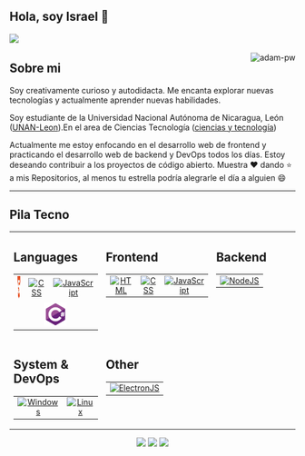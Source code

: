 ## Hola, soy Israel 👋


![](https://github.com/halfrost/halfrost/blob/master/icons/header_.png)


<p><img align="right" src="https://github.com/Adam-pw/Adam-pw/blob/main/animation_500_kxa883sd.gif" alt="adam-pw" /></p>

## Sobre mi

Soy creativamente curioso y autodidacta. Me encanta explorar nuevas tecnologías y actualmente aprender nuevas habilidades.

Soy estudiante de la Universidad Nacional Autónoma de Nicaragua, León ([UNAN-Leon](https://unanleon.edu.ni/)).En el area de Ciencias Tecnología  ([ciencias y tecnología]( https://unanleon.edu.ni/areas-del-conocimiento/ciencias-tecnologia/  ))


Actualmente me estoy enfocando en el desarrollo web de frontend  y practicando el desarrollo web de backend  y DevOps todos los días.
Estoy deseando contribuir a los proyectos de código abierto.
Muestra ❤ dando ⭐ a mis Repositorios, al menos tu estrella podría alegrarle el día a alguien 😄


-----



<h2>Pila Tecno</h2>

<table width="100%">
  <tr>
    <td width="33%" valign="top">
      <h2>Languages</h2>
      <table align="center">
        <tr>
          <td align="center">
            <a href="https://developer.mozilla.org/en-US/docs/Web/HTML" target="_blank">
              <img src="https://raw.githubusercontent.com/devicons/devicon/master/icons/html5/html5-original.svg" alt="HTML5" height="40"/>
            </a>
          </td>
          <td align="center">
            <a href="https://developer.mozilla.org/en-US/docs/Web/CSS" target="_blank">
              <img src="https://github.com/oHTGo/oHTGo/blob/main/images/css.svg" alt="CSS" height="40"/>
            </a>
          </td>
          <td align="center">
            <a href="https://developer.mozilla.org/en-US/docs/Web/JavaScript" target="_blank">
              <img src="https://github.com/oHTGo/oHTGo/blob/main/images/javascript.svg" alt="JavaScript" height="40"/>
            </a>
          </td>
        </tr>
        <tr>
          <td align="center" colspan="3">
            <a href="https://learn.microsoft.com/en-us/dotnet/csharp/" target="_blank">
              <img src="https://raw.githubusercontent.com/devicons/devicon/master/icons/csharp/csharp-original.svg" alt="C#" height="40"/>
            </a>
          </td>
        </tr>
      </table>
    </td>
    <td width="33%" valign="top">
      <h2>Frontend</h2>
      <table align="center">
        <tr>
          <td align="center">
            <a href="https://developer.mozilla.org/en-US/docs/Web/HTML" target="_blank">
              <img src="https://github.com/oHTGo/oHTGo/blob/main/images/html.svg" alt="HTML" height="40"/>
            </a>
          </td>
          <td align="center">
            <a href="https://developer.mozilla.org/en-US/docs/Web/CSS" target="_blank">
              <img src="https://github.com/oHTGo/oHTGo/blob/main/images/css.svg" alt="CSS" height="40"/>
            </a>
          </td>
          <td align="center">
            <a href="https://developer.mozilla.org/en-US/docs/Web/JavaScript" target="_blank">
              <img src="https://github.com/oHTGo/oHTGo/blob/main/images/javascript.svg" alt="JavaScript" height="40"/>
            </a>
          </td>
        </tr>
      </table>
    </td>
    <td width="33%" valign="top">
      <h2>Backend</h2>
      <table align="center">
        <tr>
          <td align="center">
            <a href="https://nodejs.org" target="_blank">
              <img src="https://github.com/oHTGo/oHTGo/blob/main/images/node.svg" alt="NodeJS" height="40"/>
            </a>
          </td>
        </tr>
      </table>
    </td>
  </tr>
  <tr>
    <td width="33%" valign="top">
      <h2>System & DevOps</h2>
      <table align="center">
        <tr>
          <td align="center">
            <a href="https://en.wikipedia.org/wiki/Microsoft_Windows" target="_blank">
              <img src="https://github.com/oHTGo/oHTGo/blob/main/images/windows.svg" alt="Windows" height="40"/>
            </a>
          </td>
          <td align="center">
            <a href="https://en.wikipedia.org/wiki/Linux" target="_blank">
              <img src="https://github.com/oHTGo/oHTGo/blob/main/images/linux.svg" alt="Linux" height="40"/>
            </a>
          </td>
        </tr>
      </table>
    </td>
    <td width="33%" valign="top">
      <h2>Other</h2>
      <table align="center">
        <tr>
          <td align="center">
            <a href="https://www.electronjs.org" target="_blank">
              <img src="https://github.com/oHTGo/oHTGo/blob/main/images/electron.svg" alt="ElectronJS" height="70"/>
            </a>
          </td>
        </tr>
      </table>
    </td>
    <td width="33%"></td>
  </tr>
</table>


 <p align="center">
  <img height="50%" width="auto" src ="https://github-readme-stats.vercel.app/api?username=viralbhadeshiya&show_icons=true&count_private=true&theme=darcula&hide_border=true&hide=issues,contribs&bg_color=00000000">
  <img height="50%" width="auto" src ="https://github-readme-stats.vercel.app/api/top-langs/?username=viralbhadeshiya&layout=compact&hide_border=true&theme=darcula&bg_color=00000000&langs_count=6&hide=jupyter%20notebook,tex,css,php">
  <img src ="https://github-readme-streak-stats.herokuapp.com?user=aveek-saha&theme=darcula&hide_border=true&background=FFFFFF00">
  <br>
  <br>
 </p>
<p align="center">
<!--
**webdesainer/webdesainer** is a ✨ _special_ ✨ repository because its `README.md` (this file) appears on your GitHub profile.

Here are some ideas to get you started:

- 🔭 I’m currently working on ...
- 🌱 I’m currently learning ...
- 👯 I’m looking to collaborate on ...
- 🤔 I’m looking for help with ...
- 💬 Ask me about ...
- 📫 How to reach me: ...
- 😄 Pronouns: ...
- ⚡ Fun fact: ...
-->
